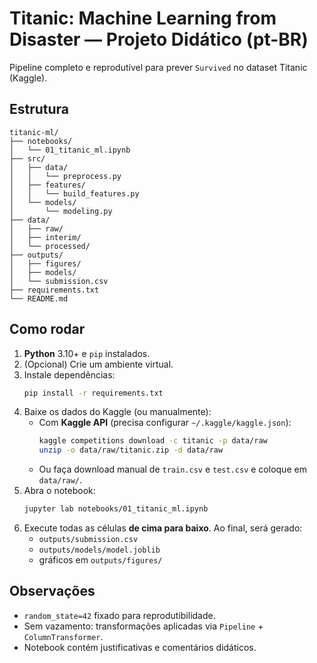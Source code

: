 # Titanic: Machine Learning from Disaster — Projeto Didático (pt-BR)

Pipeline completo e reprodutível para prever `Survived` no dataset Titanic (Kaggle).

## Estrutura
```text
titanic-ml/
├── notebooks/
│   └── 01_titanic_ml.ipynb
├── src/
│   ├── data/
│   │   └── preprocess.py
│   ├── features/
│   │   └── build_features.py
│   └── models/
│       └── modeling.py
├── data/
│   ├── raw/
│   ├── interim/
│   └── processed/
├── outputs/
│   ├── figures/
│   ├── models/
│   └── submission.csv
├── requirements.txt
└── README.md
```

## Como rodar

1. **Python** 3.10+ e `pip` instalados.
2. (Opcional) Crie um ambiente virtual.
3. Instale dependências:  
   ```bash
   pip install -r requirements.txt
   ```
4. Baixe os dados do Kaggle (ou manualmente):
   - Com **Kaggle API** (precisa configurar `~/.kaggle/kaggle.json`):
     ```bash
     kaggle competitions download -c titanic -p data/raw
     unzip -o data/raw/titanic.zip -d data/raw
     ```
   - Ou faça download manual de `train.csv` e `test.csv` e coloque em `data/raw/`.
5. Abra o notebook:
   ```bash
   jupyter lab notebooks/01_titanic_ml.ipynb
   ```
6. Execute todas as células **de cima para baixo**. Ao final, será gerado:
   - `outputs/submission.csv`
   - `outputs/models/model.joblib`
   - gráficos em `outputs/figures/`

## Observações
- `random_state=42` fixado para reprodutibilidade.
- Sem vazamento: transformações aplicadas via `Pipeline` + `ColumnTransformer`.
- Notebook contém justificativas e comentários didáticos.